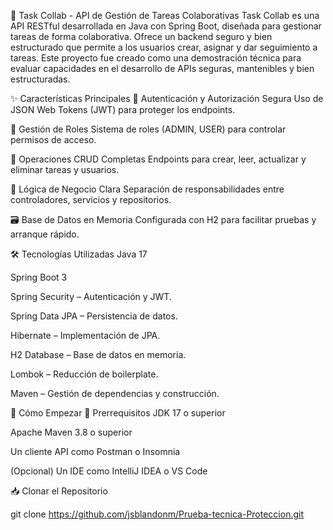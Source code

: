 🧩 Task Collab - API de Gestión de Tareas Colaborativas
Task Collab es una API RESTful desarrollada en Java con Spring Boot, diseñada para gestionar tareas de forma colaborativa. Ofrece un backend seguro y bien estructurado que permite a los usuarios crear, asignar y dar seguimiento a tareas.
Este proyecto fue creado como una demostración técnica para evaluar capacidades en el desarrollo de APIs seguras, mantenibles y bien estructuradas.

✨ Características Principales
🔐 Autenticación y Autorización Segura
Uso de JSON Web Tokens (JWT) para proteger los endpoints.

👥 Gestión de Roles
Sistema de roles (ADMIN, USER) para controlar permisos de acceso.

🔄 Operaciones CRUD Completas
Endpoints para crear, leer, actualizar y eliminar tareas y usuarios.

🧠 Lógica de Negocio Clara
Separación de responsabilidades entre controladores, servicios y repositorios.

🗃️ Base de Datos en Memoria
Configurada con H2 para facilitar pruebas y arranque rápido.

🛠️ Tecnologías Utilizadas
Java 17

Spring Boot 3

Spring Security – Autenticación y JWT.

Spring Data JPA – Persistencia de datos.

Hibernate – Implementación de JPA.

H2 Database – Base de datos en memoria.

Lombok – Reducción de boilerplate.

Maven – Gestión de dependencias y construcción.

🚀 Cómo Empezar
🔧 Prerrequisitos
JDK 17 o superior

Apache Maven 3.8 o superior

Un cliente API como Postman o Insomnia

(Opcional) Un IDE como IntelliJ IDEA o VS Code

📥 Clonar el Repositorio

git clone https://github.com/jsblandonm/Prueba-tecnica-Proteccion.git

